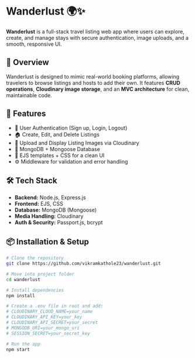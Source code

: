 # Wanderlust 🌍✨

**Wanderlust** is a full-stack travel listing web app where users can explore, create, and manage stays with secure authentication, image uploads, and a smooth, responsive UI.

## 📜 Overview
Wanderlust is designed to mimic real-world booking platforms, allowing travelers to browse listings and hosts to add their own. It features **CRUD operations**, **Cloudinary image storage**, and an **MVC architecture** for clean, maintainable code.

## 🚀 Features
- 🔐 User Authentication (Sign up, Login, Logout)
- 🏠 Create, Edit, and Delete Listings
- 📸 Upload and Display Listing Images via Cloudinary
- 💾 MongoDB + Mongoose Database
- 🎨 EJS templates + CSS for a clean UI
- ⚙️ Middleware for validation and error handling

## 🛠 Tech Stack
- **Backend:** Node.js, Express.js
- **Frontend:** EJS, CSS
- **Database:** MongoDB (Mongoose)
- **Media Handling:** Cloudinary
- **Auth & Security:** Passport.js, bcrypt

## 📦 Installation & Setup
```bash
# Clone the repository
git clone https://github.com/vikramkathole23/wanderlust.git

# Move into project folder
cd wanderlust

# Install dependencies
npm install

# Create a .env file in root and add:
# CLOUDINARY_CLOUD_NAME=your_name
# CLOUDINARY_API_KEY=your_key
# CLOUDINARY_API_SECRET=your_secret
# MONGODB_URI=your_mongo_uri
# SESSION_SECRET=your_secret_key

# Run the app
npm start
